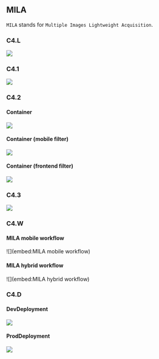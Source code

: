 ## MILA

`MILA` stands for `Multiple Images Lightweight Acquisition`.

### C4.L

![](embed:SystemLandscape)

### C4.1

![](embed:SystemContext)

### C4.2

#### Container
![](embed:Container-full)

#### Container (mobile filter)
![](embed:Container-mobile-filter)

#### Container (frontend filter)
![](embed:Container-frontend-filter)

### C4.3
![](embed:mila_mobile-4_3)

### C4.W

#### MILA mobile workflow
![](embed:MILA mobile workflow)

#### MILA hybrid workflow
![](embed:MILA hybrid workflow)

### C4.D

#### DevDeployment
![](embed:DevDeployment)

#### ProdDeployment
![](embed:ProdDeployment)
